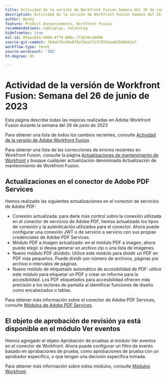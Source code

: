 ```yaml
---
title: Actividad de la versión de Workfront Fusion Semana del 26 de junio de 2023
description: Actividad de la versión de Workfront Fusion Semana del 26 de junio de 2023
author: Becky
feature: Product Announcements, Workfront Fusion
recommendations: noDisplay, noCatalog
hidefromtoc: true
exl-id: 09aac854-b860-4f79-808c-7f2b36cdd496
source-git-commit: 76deb76c66e8f8a7dea721378591ae035b8d42e7
workflow-type: tm+mt
source-wordcount: '302'
ht-degree: 0%

---
```


# Actividad de la versión de Workfront Fusion: Semana del 26 de junio de 2023

Esta página describe todas las mejoras realizadas en Adobe Workfront Fusion durante la semana del 26 de junio de 2023

Para obtener una lista de todos los cambios recientes, consulte [Actividad de la versión de Adobe Workfront Fusion](../../../product-announcements/product-releases/fusion-release-activity/fusion-release-activity.md).

Para obtener una lista de las correcciones de errores recientes en Workfront Fusion, consulte la página [Actualizaciones de mantenimiento de Workfront](https://experienceleague.adobe.com/docs/workfront-known-issues/releases/current-updates.html) y busque cualquier actualización denominada Actualización de mantenimiento de Workfront Fusion.

## Actualizaciones en el conector de Adobe PDF Services

Hemos realizado las siguientes actualizaciones en el conector de servicios de Adobe PDF:

* Conexión actualizada: para darle más control sobre la conexión utilizada en el conector de servicios de Adobe PDF, hemos actualizado los tipos de conexión y la autenticación utilizados para el conector. Ahora puede configurar una conexión JWT o de servicio a servicio con sus propias credenciales de Adobe PDF Services.
* Módulo PDF a imagen actualizado: en el módulo PDF a imagen, ahora puede elegir si desea generar un archivo zip o una lista de imágenes.
* Nuevo módulo PDF dividido: Utilice este módulo para dividir un PDF en PDF más pequeños. Puede dividir por número de archivos, páginas por archivo o intervalos de páginas.
* Nuevo módulo de etiquetado automático de accesibilidad de PDF: utilice este módulo para etiquetar un PDF y crear un informe para la accesibilidad. Los PDF etiquetados para accesibilidad ofrecen más precisión a los lectores de pantalla al identificar funciones de diseño como encabezados o tablas.

Para obtener más información sobre el conector de Adobe PDF Services, consulte [Módulos de Adobe PDF Services](/help/quicksilver/workfront-fusion/apps-and-their-modules/pdf-modules.md).

## El objeto de aprobación de revisión ya está disponible en el módulo Ver eventos

Hemos agregado el objeto Aprobación de pruebas al módulo Ver eventos en el conector de Workfront. Ahora puede configurar un filtro de evento basado en aprobaciones de prueba, como aprobaciones de prueba con un aprobador específico, o que tengan una decisión específica tomada.

Para obtener más información sobre estos módulos, consulte [Módulos Workfront](/help/quicksilver/workfront-fusion/apps-and-their-modules/workfront-modules.md#triggers).
